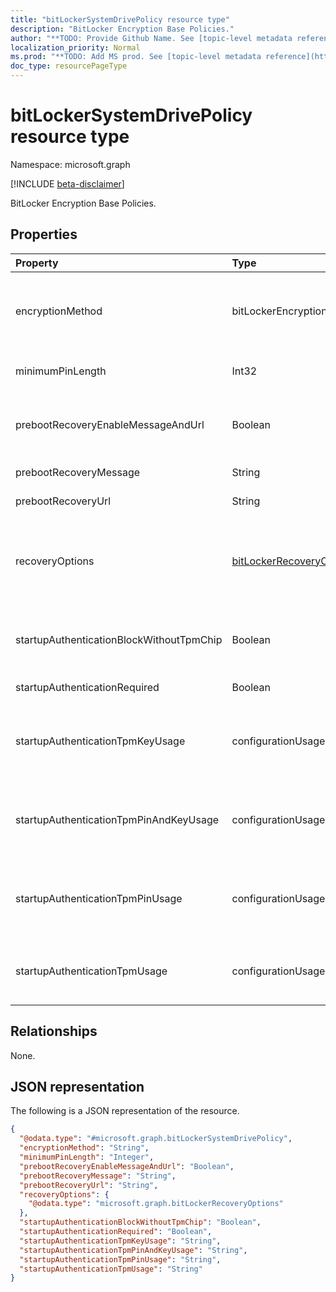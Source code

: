 ```yaml
---
title: "bitLockerSystemDrivePolicy resource type"
description: "BitLocker Encryption Base Policies."
author: "**TODO: Provide Github Name. See [topic-level metadata reference](https://msgo.azurewebsites.net/add/document/guidelines/metadata.html#topic-level-metadata)**"
localization_priority: Normal
ms.prod: "**TODO: Add MS prod. See [topic-level metadata reference](https://msgo.azurewebsites.net/add/document/guidelines/metadata.html#topic-level-metadata)**"
doc_type: resourcePageType
---
```


# bitLockerSystemDrivePolicy resource type

Namespace: microsoft.graph

[!INCLUDE [beta-disclaimer](../../includes/beta-disclaimer.md)]

BitLocker Encryption Base Policies.

## Properties
|Property|Type|Description|
|:---|:---|:---|
|encryptionMethod|bitLockerEncryptionMethod|Select the encryption method for operating system drives. Possible values are: `aesCbc128`, `aesCbc256`, `xtsAes128`, `xtsAes256`.|
|minimumPinLength|Int32|Indicates the minimum length of startup pin. Valid values 4 to 20|
|prebootRecoveryEnableMessageAndUrl|Boolean|Enable pre-boot recovery message and Url. If requireStartupAuthentication is false, this value does not affect.|
|prebootRecoveryMessage|String|Defines a custom recovery message.|
|prebootRecoveryUrl|String|Defines a custom recovery URL.|
|recoveryOptions|[bitLockerRecoveryOptions](../resources/bitlockerrecoveryoptions.md)|Allows to recover BitLocker encrypted operating system drives in the absence of the required startup key information. This policy setting is applied when you turn on BitLocker.|
|startupAuthenticationBlockWithoutTpmChip|Boolean|Indicates whether to allow BitLocker without a compatible TPM (requires a password or a startup key on a USB flash drive).|
|startupAuthenticationRequired|Boolean|Require additional authentication at startup.|
|startupAuthenticationTpmKeyUsage|configurationUsage|Indicates if TPM startup key is allowed/required/disallowed. Possible values are: `blocked`, `required`, `allowed`, `notConfigured`.|
|startupAuthenticationTpmPinAndKeyUsage|configurationUsage|Indicates if TPM startup pin key and key are allowed/required/disallowed. Possible values are: `blocked`, `required`, `allowed`, `notConfigured`.|
|startupAuthenticationTpmPinUsage|configurationUsage|Indicates if TPM startup pin is allowed/required/disallowed. Possible values are: `blocked`, `required`, `allowed`, `notConfigured`.|
|startupAuthenticationTpmUsage|configurationUsage|Indicates if TPM startup is allowed/required/disallowed. Possible values are: `blocked`, `required`, `allowed`, `notConfigured`.|

## Relationships
None.

## JSON representation
The following is a JSON representation of the resource.
<!-- {
  "blockType": "resource",
  "@odata.type": "microsoft.graph.bitLockerSystemDrivePolicy"
}
-->
``` json
{
  "@odata.type": "#microsoft.graph.bitLockerSystemDrivePolicy",
  "encryptionMethod": "String",
  "minimumPinLength": "Integer",
  "prebootRecoveryEnableMessageAndUrl": "Boolean",
  "prebootRecoveryMessage": "String",
  "prebootRecoveryUrl": "String",
  "recoveryOptions": {
    "@odata.type": "microsoft.graph.bitLockerRecoveryOptions"
  },
  "startupAuthenticationBlockWithoutTpmChip": "Boolean",
  "startupAuthenticationRequired": "Boolean",
  "startupAuthenticationTpmKeyUsage": "String",
  "startupAuthenticationTpmPinAndKeyUsage": "String",
  "startupAuthenticationTpmPinUsage": "String",
  "startupAuthenticationTpmUsage": "String"
}
```

